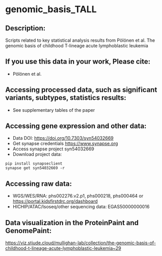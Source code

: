 # genomic_basis_TALL

## Description:
Scripts related to key statistical analysis results from Pölönen et al. The genomic basis of childhood T-lineage acute lymphoblastic leukemia

## If you use this data in your work, Please cite:
- Pölönen et al. 

## Accessing processed data, such as significant variants, subtypes, statistics results:
- See supplementary tables of the paper

## Accessing gene expression and other data:
- Data DOI: https://doi.org/10.7303/syn54032669
- Get synapse credentials https://www.synapse.org
- Access synapse project syn54032669
- Download project data:
```
pip install synapseclient
synapse get syn54032669 -r
```
## Accessing raw data:
- WGS/WES/RNA: phs002276.v2.p1, phs000218, phs000464 or https://portal.kidsfirstdrc.org/dashboard
- HICHIP/ATAC/Isoseq/other sequencing data: EGAS50000000016

## Data visualization in the ProteinPaint and GenomePaint:
https://viz.stjude.cloud/mullighan-lab/collection/the-genomic-basis-of-childhood-t-lineage-acute-lymphoblastic-leukemia~29
